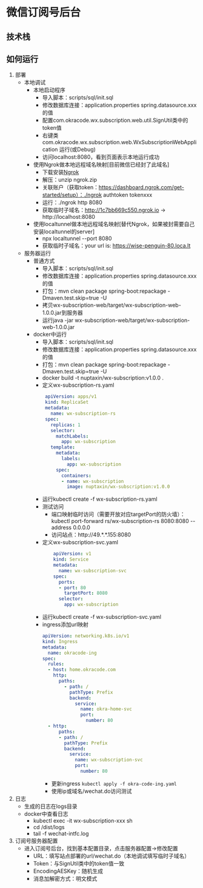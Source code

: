 # 微信订阅号后台
## 技术栈
## 如何运行
1. 部署
    * 本地调试
        * 本地启动程序
            * 导入脚本：scripts/sql/init.sql
            * 修改数据库连接：application.properties spring.datasource.xxx的值
            * 配置com.okracode.wx.subscription.web.util.SignUtil类中的token值
            * 右键类 com.okracode.wx.subscription.web.WxSubscriptionWebApplication 运行(或Debug)
            * 访问localhost:8080，看到页面表示本地运行成功
        * 使用Ngrok做本地远程域名映射[目前微信已经封了此域名]
            * 下载安装[Ngrok](https://ngrok.com/download)
            * 解压：unzip ngrok.zip
            * 关联账户（获取token：https://dashboard.ngrok.com/get-started/setup）：./ngrok authtoken tokenxxx
            * 运行：./ngrok http 8080
            * 获取临时子域名：http://1c7bb669c550.ngrok.io -> http://localhost:8080
        * 使用localtunnel做本地远程域名映射[替代Ngrok，如果被封需要自己安装localtunnel的server]
            * npx localtunnel --port 8080
            * 获取临时子域名：your url is: https://wise-penguin-80.loca.lt
    * 服务器运行
        * 普通方式
            * 导入脚本：scripts/sql/init.sql
            * 修改数据库连接：application.properties spring.datasource.xxx的值
            * 打包：mvn clean package spring-boot:repackage -Dmaven.test.skip=true -U
            * 拷贝wx-subscription-web/target/wx-subscription-web-1.0.0.jar到服务器
            * 运行java -jar wx-subscription-web/target/wx-subscription-web-1.0.0.jar
        * docker中运行
            * 导入脚本：scripts/sql/init.sql
            * 修改数据库连接：application.properties spring.datasource.xxx的值
            * 打包：mvn clean package spring-boot:repackage -Dmaven.test.skip=true -U
            * docker build -t nuptaxin/wx-subscription:v1.0.0 .
            * 定义wx-subscription-rs.yaml
                ```yaml
                 apiVersion: apps/v1
                 kind: ReplicaSet
                 metadata:
                   name: wx-subscription-rs
                 spec:
                   replicas: 1
                   selector:
                     matchLabels:
                       app: wx-subscription
                   template:
                     metadata:
                       labels:
                         app: wx-subscription
                     spec:
                       containers:
                       - name: wx-subscription
                         image: nuptaxin/wx-subscription:v1.0.0
                ```
            * 运行kubectl create -f wx-subscription-rs.yaml
            * 测试访问
                * 端口映射临时访问（需要开放对应targetPort的防火墙）：kubectl port-forward rs/wx-subscription-rs 8080:8080 --address 0.0.0.0
                * 访问站点：http://49.\*.\*.155:8080
            * 定义wx-subscription-svc.yaml
                ```yaml
                    apiVersion: v1
                    kind: Service
                    metadata:
                      name: wx-subscription-svc
                    spec:
                      ports:
                      - port: 80
                        targetPort: 8080
                      selector:
                        app: wx-subscription
                ```
            * 运行kubectl create -f wx-subscription-svc.yaml
            * ingress添加url映射
                ```yaml
                apiVersion: networking.k8s.io/v1
                kind: Ingress
                metadata:
                  name: okracode-ing
                spec:
                  rules:
                  - host: home.okracode.com
                    http:
                      paths:
                        - path: /
                          pathType: Prefix
                          backend:
                            service:
                              name: okra-home-svc
                              port:
                                number: 80
                  - http:
                      paths:
                      - path: /
                        pathType: Prefix
                        backend:
                          service:
                            name: wx-subscription-svc
                            port:
                              number: 80
                ```
                * 更新ingress
                   `kubectl apply -f okra-code-ing.yaml`
                * 使用ip或域名/wechat.do访问测试
2. 日志
    * 生成的日志在logs目录
    * docker中查看日志
        * kubectl exec -it wx-subscription-xxx sh
        * cd /dist/logs
        * tail -f wechat-intfc.log
3. 订阅号服务器配置
    * 进入订阅号后台，找到基本配置目录，点击服务器配置->修改配置
        * URL：填写站点部署的url/wechat.do（本地调试填写临时子域名）
        * Token：与SignUtil类中的token值一致
        * EncodingAESKey：随机生成
        * 消息加解密方式：明文模式
                  
